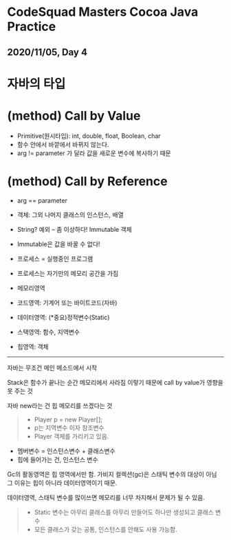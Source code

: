CodeSquad Masters Cocoa Java Practice
=====================================

2020/11/05, Day 4
-----------------
 

# 자바의 타입

# (method) Call by Value
-	Primitive(원시타입): int, double, float, Boolean, char
- 함수 안에서 바깥에서 바뀌지 않는다.
- arg != parameter 가 달라 값을 새로운 변수에 복사하기 때문

# (method) Call by Reference
-	arg == parameter 
-	객체: 그외 나머지 클래스의 인스턴스, 배열
-	String? 예외 – 좀 이상하다! Immutable 객체
-	Immutable은 값을 바꿀 수 없다!


-	프로세스 = 실행중인 프로그램
-	프로세스는 자기만의 메모리 공간을 가짐

- 메모리영역
- 코드영역: 기계어 또는 바이트코드(자바)
- 데이터영역: (*중요)정적변수(Static)
- 스택영역: 함수, 지역변수
- 힙영역: 객체

------------------------
자바는 무조건 메인 메소드에서 시작

Stack은 함수가 끝나는 순간 메모리에서 사라짐
이렇기 때문에 call by value가 영향을 못 주는 것


자바 new라는 건 힙 메모리를 쓰겠다는 것

> - Player p = new Player[];
> - p는 지역변수 이자 참조변수
> - Player 객체를 가리키고 있음.


- 멤버변수 = 인스턴스변수 + 클래스변수
- 힙에 들어가는 건, 인스턴스 변수

Gc의 활동영역은 힙 영역에서만 함.
가비지 컬렉션(gc)은 스태틱 변수의 대상이 아님
그 이유는 힙이 아니라 데이터영역이기 때문.

데이터영역, 스태틱 변수를 많이쓰면 메모리를 너무 차지해서 문제가 될 수 있음.

> - Static 변수는 아무리 클래스를 아무리 만들어도 하나만 생성되고 클래스 변수
> - 모든 클래스가 갖는 공통, 인스턴스를 안해도 사용 가능함.
